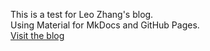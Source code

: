 This is a test for Leo Zhang's blog.  
Using Material for MkDocs and GitHub Pages.  
[Visit the blog](https://leozhangxyj.github.io/)
